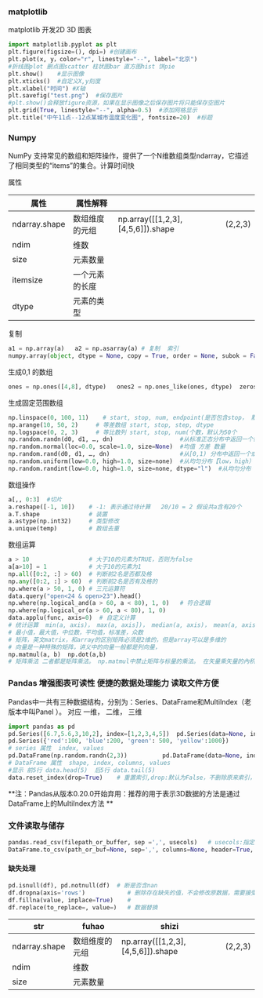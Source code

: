 ### matplotlib

matplotlib  开发2D 3D 图表

```python
import matplotlib.pyplot as plt
plt.figure(figsize=(), dpi=) #创建画布
plt.plot(x, y，color="r", linestyle="--", label="北京")
#折线图plot 删点图scatter 柱状图bar 直方图hist 饼pie
plt.show()    #显示图像
plt.xticks()  #自定义X,y刻度
plt.xlabel("时间") #X轴
plt.savefig("test.png")  #保存图片 
#plt.show()会释放figure资源，如果在显示图像之后保存图片将只能保存空图片
plt.grid(True, linestyle="--", alpha=0.5)  #添加网格显示
plt.title("中午11点--12点某城市温度变化图", fontsize=20)  #标题
```



### Numpy    

NumPy     支持常见的数组和矩阵操作，提供了一个N维数组类型ndarray，它描述了相同类型的“items”的集合。计算时间快

属性

| 属性          | 属性解释       |                                   |         |
| ------------- | -------------- | --------------------------------- | ------- |
| ndarray.shape | 数组维度的元组 | np.array([[1,2,3],[4,5,6]]).shape | (2,2,3) |
| ndim          | 维数           |                                   |         |
| size          | 元素数量       |                                   |         |
| itemsize      | 一个元素的长度 |                                   |         |
| dtype         | 元素的类型     |                                   |         |

复制

```Python
a1 = np.array(a)   a2 = np.asarray(a) # 复制  索引
numpy.array(object, dtype = None, copy = True, order = None, subok = False, ndmin = 0)
```

生成0,1 的数组

```python
ones = np.ones([4,8], dtype)   ones2 = np.ones_like(ones, dtype)  zeros = np.zeros([4,8], dtype)
```

生成固定范围数组

```python
np.linspace(0, 100, 11)    # start, stop, num, endpoint(是否包含stop， 默认为ture)
np.arange(10, 50, 2)     # 等差数组 start, stop, step, dtype  
np.logspace(0, 2, 3)     # 等比数列 start, stop, num(个数，默认为50个
np.random.randn(d0, d1, …, dn)                   #从标准正态分布中返回一个或多个样本值
np.random.normal(loc=0.0, scale=1.0, size=None)  #均值 方差 数量
np.random.rand(d0, d1, …, dn)                    #从[0,1) 分布中返回一个或多个样本值
np.random.uniform(low=0.0, high=1.0, size=none)  #从均匀分布【low，high）中随机采样
np.random.randint(low=0.0, high=1.0, size=none, dtype="l")  #从均匀分布【low，high）中随机采样的整数
```

数组操作

```python
a[,, 0:3]  #切片
a.reshape([-1, 10])    # -1: 表示通过待计算   20/10 = 2 假设共a含有20个
a.T.shape              # 装置
a.astype(np.int32)     # 类型修改
a.unique(temp)         # 数组去重
```

数组运算

```python
a > 10                 # 大于10的元素为TRUE，否则为false
a[a>10] = 1            # 大于10的元素为1
np.all([0:2, :] > 60)  # 判断前2名是否都及格
np.any([0:2, :] > 60)  # 判断前2名是否有及格的
np.where(a > 50, 1, 0) # 三元运算符
data.query("open<24 & open>23").head()
np.where(np.logical_and(a > 60, a < 80), 1, 0)   # 符合逻辑
np.where(np.logical_or(a > 60, a < 80), 1, 0)
data.applu(func, axis=0)  # 自定义计算
# 统计运算  min(a, axis)， max(a, axis])， median(a, axis)， mean(a, axis, dtype)， std(a, axis, dtype)， mode(a, axis, dtype)
# 最小值，最大值，中位数，平均值，标准差，众数 
# 矩阵，英文matrix，和array的区别矩阵必须是2维的，但是array可以是多维的
# 向量是一种特殊的矩阵，讲义中的向量一般都是列向量，
np.matmul(a, b)  np.dot(a,b)   
# 矩阵乘法 二者都是矩阵乘法。 np.matmul中禁止矩阵与标量的乘法。 在矢量乘矢量的內积运算中，np.matmul与np.dot没有区别。
```



### Pandas     增强图表可读性   便捷的数据处理能力  读取文件方便  

Pandas中一共有三种数据结构，分别为：Series、DataFrame和MultiIndex（老版本中叫Panel ）。 对应 一维， 二维， 三维

```python
import pandas as pd
pd.Series([6.7,5.6,3,10,2], index=[1,2,3,4,5])  pd.Series(data=None, index=None, dtype=None)
pd.Series({'red':100, 'blue':200, 'green': 500, 'yellow':1000})
# series 属性  index, values
pd.DataFrame(np.random.randn(2,3))          pd.DataFrame(data=None, index=None, columns=None)
# DataFrame 属性  shape, index, columns, values
#显示 前5行 data.head(5)  后5行 data.tail(5)
data.reset_index(drop=True)    # 重置索引,drop:默认为False，不删除原来索引，如果为True,删除原来的索引值
```

 **注：Pandas从版本0.20.0开始弃用：推荐的用于表示3D数据的方法是通过DataFrame上的MultiIndex方法 ** 


### 文件读取与储存

```python
pandas.read_csv(filepath_or_buffer, sep =',', usecols)   # usecols:指定读取的列名，列表形式
DataFrame.to_csv(path_or_buf=None, sep=',', columns=None, header=True, index=True, mode='w', encoding=None)   # mode w 重写 a 追加
```

#### 缺失处理

```python
pd.isnull(df), pd.notnull(df)  # 断是否含nan
df.dropna(axis='rows')            # 删除存在缺失的值，不会修改原数据，需要接受返回值
df.fillna(value, inplace=True)    #
df.replace(to_replace=, value=)   # 数据替换
```



| str           | fuhao          | shizi                             |         |
| ------------- | -------------- | --------------------------------- | ------- |
| ndarray.shape | 数组维度的元组 | np.array([[1,2,3],[4,5,6]]).shape | (2,2,3) |
| ndim          | 维数           |                                   |         |
| size          | 元素数量       |                                   |         |





